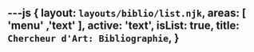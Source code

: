---js
{
  layout: `layouts/biblio/list.njk`,
  areas:  [ 'menu' ,'text' ],
  active: 'text',
  isList: true,
  title:  `Chercheur d'Art: Bibliographie`,
}
---
